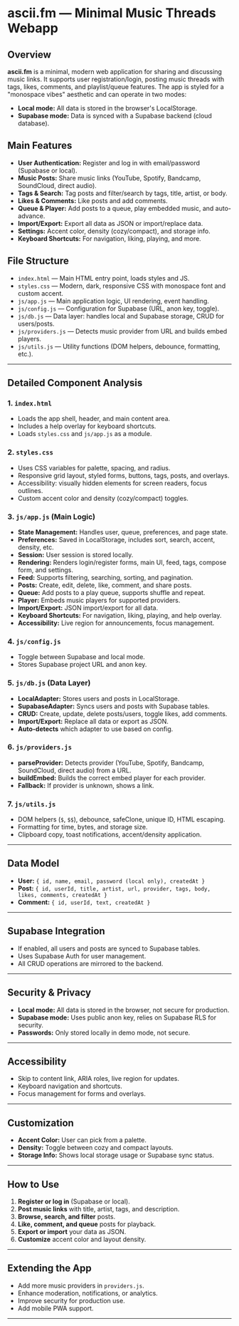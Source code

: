 # ascii.fm — Minimal Music Threads Webapp

## Overview

**ascii.fm** is a minimal, modern web application for sharing and discussing music links. It supports user registration/login, posting music threads with tags, likes, comments, and playlist/queue features. The app is styled for a "monospace vibes" aesthetic and can operate in two modes:
- **Local mode:** All data is stored in the browser's LocalStorage.
- **Supabase mode:** Data is synced with a Supabase backend (cloud database).

## Main Features

- **User Authentication:** Register and log in with email/password (Supabase or local).
- **Music Posts:** Share music links (YouTube, Spotify, Bandcamp, SoundCloud, direct audio).
- **Tags & Search:** Tag posts and filter/search by tags, title, artist, or body.
- **Likes & Comments:** Like posts and add comments.
- **Queue & Player:** Add posts to a queue, play embedded music, and auto-advance.
- **Import/Export:** Export all data as JSON or import/replace data.
- **Settings:** Accent color, density (cozy/compact), and storage info.
- **Keyboard Shortcuts:** For navigation, liking, playing, and more.

## File Structure

- `index.html` — Main HTML entry point, loads styles and JS.
- `styles.css` — Modern, dark, responsive CSS with monospace font and custom accent.
- `js/app.js` — Main application logic, UI rendering, event handling.
- `js/config.js` — Configuration for Supabase (URL, anon key, toggle).
- `js/db.js` — Data layer: handles local and Supabase storage, CRUD for users/posts.
- `js/providers.js` — Detects music provider from URL and builds embed players.
- `js/utils.js` — Utility functions (DOM helpers, debounce, formatting, etc.).

---

## Detailed Component Analysis

### 1. `index.html`

- Loads the app shell, header, and main content area.
- Includes a help overlay for keyboard shortcuts.
- Loads `styles.css` and `js/app.js` as a module.

### 2. `styles.css`

- Uses CSS variables for palette, spacing, and radius.
- Responsive grid layout, styled forms, buttons, tags, posts, and overlays.
- Accessibility: visually hidden elements for screen readers, focus outlines.
- Custom accent color and density (cozy/compact) toggles.

### 3. `js/app.js` (Main Logic)

- **State Management:** Handles user, queue, preferences, and page state.
- **Preferences:** Saved in LocalStorage, includes sort, search, accent, density, etc.
- **Session:** User session is stored locally.
- **Rendering:** Renders login/register forms, main UI, feed, tags, compose form, and settings.
- **Feed:** Supports filtering, searching, sorting, and pagination.
- **Posts:** Create, edit, delete, like, comment, and share posts.
- **Queue:** Add posts to a play queue, supports shuffle and repeat.
- **Player:** Embeds music players for supported providers.
- **Import/Export:** JSON import/export for all data.
- **Keyboard Shortcuts:** For navigation, liking, playing, and help overlay.
- **Accessibility:** Live region for announcements, focus management.

### 4. `js/config.js`

- Toggle between Supabase and local mode.
- Stores Supabase project URL and anon key.

### 5. `js/db.js` (Data Layer)

- **LocalAdapter:** Stores users and posts in LocalStorage.
- **SupabaseAdapter:** Syncs users and posts with Supabase tables.
- **CRUD:** Create, update, delete posts/users, toggle likes, add comments.
- **Import/Export:** Replace all data or export as JSON.
- **Auto-detects** which adapter to use based on config.

### 6. `js/providers.js`

- **parseProvider:** Detects provider (YouTube, Spotify, Bandcamp, SoundCloud, direct audio) from a URL.
- **buildEmbed:** Builds the correct embed player for each provider.
- **Fallback:** If provider is unknown, shows a link.

### 7. `js/utils.js`

- DOM helpers (`$`, `$$`), debounce, safeClone, unique ID, HTML escaping.
- Formatting for time, bytes, and storage size.
- Clipboard copy, toast notifications, accent/density application.

---

## Data Model

- **User:** `{ id, name, email, password (local only), createdAt }`
- **Post:** `{ id, userId, title, artist, url, provider, tags, body, likes, comments, createdAt }`
- **Comment:** `{ id, userId, text, createdAt }`

---

## Supabase Integration

- If enabled, all users and posts are synced to Supabase tables.
- Uses Supabase Auth for user management.
- All CRUD operations are mirrored to the backend.

---

## Security & Privacy

- **Local mode:** All data is stored in the browser, not secure for production.
- **Supabase mode:** Uses public anon key, relies on Supabase RLS for security.
- **Passwords:** Only stored locally in demo mode, not secure.

---

## Accessibility

- Skip to content link, ARIA roles, live region for updates.
- Keyboard navigation and shortcuts.
- Focus management for forms and overlays.

---

## Customization

- **Accent Color:** User can pick from a palette.
- **Density:** Toggle between cozy and compact layouts.
- **Storage Info:** Shows local storage usage or Supabase sync status.

---

## How to Use

1. **Register or log in** (Supabase or local).
2. **Post music links** with title, artist, tags, and description.
3. **Browse, search, and filter** posts.
4. **Like, comment, and queue** posts for playback.
5. **Export or import** your data as JSON.
6. **Customize** accent color and layout density.

---

## Extending the App

- Add more music providers in `providers.js`.
- Enhance moderation, notifications, or analytics.
- Improve security for production use.
- Add mobile PWA support.

---
